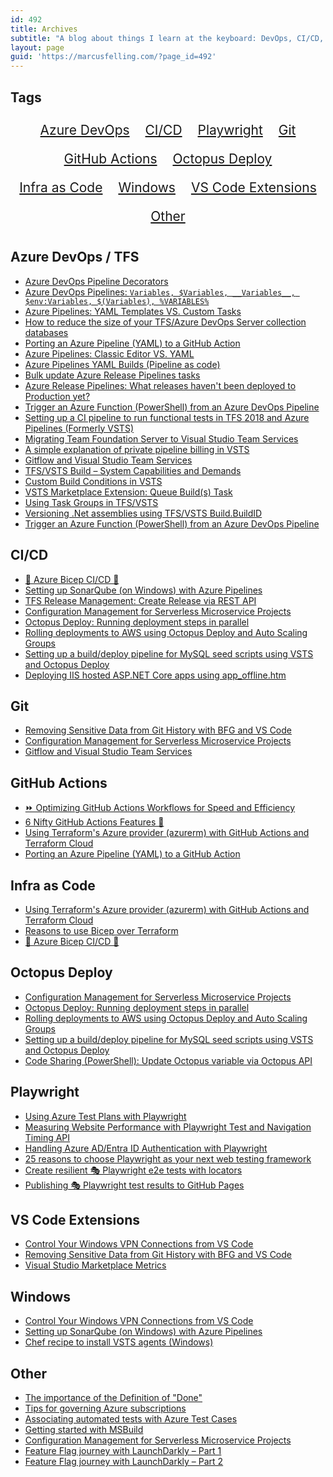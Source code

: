 ```yaml
---
id: 492
title: Archives
subtitle: "A blog about things I learn at the keyboard: DevOps, CI/CD, Cloud, Automation, to name a few..."
layout: page
guid: 'https://marcusfelling.com/?page_id=492'
---
```


## Tags
<div class="tag-cloud" style="text-align: center; margin-bottom: 2em;">
    <a href="#azure-devops--tfs" class="view-all-posts" style="font-size: 1.5em; margin: 0.5em; display: inline-block;">Azure DevOps</a>
    <a href="#cicd" class="view-all-posts" style="font-size: 1.5em; margin: 0.5em; display: inline-block;">CI/CD</a>
    <a href="#playwright" class="view-all-posts" style="font-size: 1.5em; margin: 0.5em; display: inline-block;">Playwright</a>
    <a href="#git" class="view-all-posts" style="font-size: 1.5em; margin: 0.5em; display: inline-block;">Git</a>
    <a href="#github-actions" class="view-all-posts" style="font-size: 1.5em; margin: 0.5em; display: inline-block;">GitHub Actions</a>
    <a href="#octopus-deploy" class="view-all-posts" style="font-size: 1.5em; margin: 0.5em; display: inline-block;">Octopus Deploy</a>
    <a href="#infra-as-code" class="view-all-posts" style="font-size: 1.5em; margin: 0.5em; display: inline-block;">Infra as Code</a>
    <a href="#windows" class="view-all-posts" style="font-size: 1.5em; margin: 0.5em; display: inline-block;">Windows</a>
    <a href="#vs-code-extensions" class="view-all-posts" style="font-size: 1.5em; margin: 0.5em; display: inline-block;">VS Code Extensions</a>
    <a href="#other" class="view-all-posts" style="font-size: 1.5em; margin: 0.5em; display: inline-block;">Other</a>
</div>

## Azure DevOps / TFS
- [Azure DevOps Pipeline Decorators](https://marcusfelling.com/blog/2019/azure-devops-pipeline-decorators/)
- [Azure DevOps Pipelines: `Variables, $Variables, __Variables__, $env:Variables, $(Variables), %VARIABLES%`](https://marcusfelling.com/blog/2019/azure-devops-pipeline-variables/)
- [Azure Pipelines: YAML Templates VS. Custom Tasks](https://marcusfelling.com/blog/2020/azure-pipelines-yaml-templates-vs-custom-tasks/)
- [How to reduce the size of your TFS/Azure DevOps Server collection databases](https://marcusfelling.com/blog/2020/how-to-reduce-the-size-of-your-tfs-azure-devops-server-collection-databases/) 
- [Porting an Azure Pipeline (YAML) to a GitHub Action](https://marcusfelling.com/blog/2020/porting-an-azure-pipeline-yaml-to-a-github-action/)
- [Azure Pipelines: Classic Editor VS. YAML](https://marcusfelling.com/blog/2020/azure-pipelines-classic-editor-vs-yaml/)
- [Azure Pipelines YAML Builds (Pipeline as code)](https://marcusfelling.com/blog/2017/vsts-yaml-builds/)
- [Bulk update Azure Release Pipelines tasks](https://marcusfelling.com/blog/2019/bulk-update-azure-release-pipelines-tasks/)
- [Azure Release Pipelines: What releases haven't been deployed to Production yet?](https://marcusfelling.com/blog/2019/azure-release-pipelines-what-releases-havent-been-deployed-to-production-yet/)
- [Trigger an Azure Function (PowerShell) from an Azure DevOps Pipeline](https://marcusfelling.com/blog/2019/trigger-an-azure-function-powershell-from-an-azure-devops-pipeline/)
- [Setting up a CI pipeline to run functional tests in TFS 2018 and Azure Pipelines (Formerly VSTS)](https://marcusfelling.com/blog/2018/setting-up-a-ci-pipeline-to-run-functional-tests-in-tfs-2018-and-visual-studio-team-services-vsts/)
- [Migrating Team Foundation Server to Visual Studio Team Services](https://marcusfelling.com/blog/2017/migrating-team-foundation-server-visual-studio-team-services/)
- [A simple explanation of private pipeline billing in VSTS](https://marcusfelling.com/blog/2017/simple-explanation-private-pipeline-billing-vsts/)
- [Gitflow and Visual Studio Team Services](https://marcusfelling.com/blog/2017/gitflow-visual-studio-team-services/)
- [TFS/VSTS Build – System Capabilities and Demands](https://marcusfelling.com/blog/2017/tfsvsts-build-system-capabilities-demands/)
- [Custom Build Conditions in VSTS](https://marcusfelling.com/blog/2017/custom-build-conditions-vsts/)
- [VSTS Marketplace Extension: Queue Build(s) Task](https://marcusfelling.com/blog/2017/vsts-marketplace-extension-queue-builds-task/)
- [Using Task Groups in TFS/VSTS](https://marcusfelling.com/blog/2017/using-task-groups-tfsvsts/)
- [Versioning .Net assemblies using TFS/VSTS Build.BuildID](https://marcusfelling.com/blog/2018/versioning-net-assemblies-using-tfs-vsts-build-buildid/)
- [Trigger an Azure Function (PowerShell) from an Azure DevOps Pipeline](https://marcusfelling.com/blog/2019/trigger-an-azure-function-powershell-from-an-azure-devops-pipeline/)

## CI/CD
- [💪 Azure Bicep CI/CD 🚀](https://marcusfelling.com/blog/2021/azure-bicep-ci-cd/)
- [Setting up SonarQube (on Windows) with Azure Pipelines](https://marcusfelling.com/blog/2019/setting-up-sonarqube-on-windows-with-azure-pipelines/)
- [TFS Release Management: Create Release via REST API](https://marcusfelling.com/blog/2018/tfs-release-management-create-release-via-rest-api/)
- [Configuration Management for Serverless Microservice Projects](https://marcusfelling.com/blog/2017/configuration-management-serverless-microservice-projects/)
- [Octopus Deploy: Running deployment steps in parallel](https://marcusfelling.com/blog/2017/octopus-deploy-running-deployment-steps-parallel/)
- [Rolling deployments to AWS using Octopus Deploy and Auto Scaling Groups](https://marcusfelling.com/blog/2017/rolling-deployments-aws-using-octopus-deploy-auto-scaling-groups/)
- [Setting up a build/deploy pipeline for MySQL seed scripts using VSTS and Octopus Deploy](https://marcusfelling.com/blog/2017/setting-up-a-build-deploy-pipeline-for-mysql-seed-scripts-using-vsts-and-octopus-deploy/)
- [Deploying IIS hosted ASP.NET Core apps using app_offline.htm](https://marcusfelling.com/blog/2018/deploying-iis-hosted-asp-net-core-apps-using-app_offline-htm/)

## Git
- [Removing Sensitive Data from Git History with BFG and VS Code](https://marcusfelling.com/blog/2024/removing-sensitive-data-from-git-history-with-bfg-and-vs-code/)
- [Configuration Management for Serverless Microservice Projects](https://marcusfelling.com/blog/2017/configuration-management-serverless-microservice-projects/)
- [Gitflow and Visual Studio Team Services](https://marcusfelling.com/blog/2017/gitflow-visual-studio-team-services/)

## GitHub Actions
- [⏩ Optimizing GitHub Actions Workflows for Speed and Efficiency](https://marcusfelling.com/blog/2025/optimizing-github-actions-workflows-for-speed)
- [6 Nifty GitHub Actions Features 🚀](https://marcusfelling.com/blog/2023/6-nifty-github-actions-features/)
- [Using Terraform's Azure provider (azurerm) with GitHub Actions and Terraform Cloud](https://marcusfelling.com/blog/2021/using-terraforms-azure-provider-azurerm-with-github-actions-and-terraform-cloud/)
- [Porting an Azure Pipeline (YAML) to a GitHub Action](https://marcusfelling.com/blog/2020/porting-an-azure-pipeline-yaml-to-a-github-action/)

## Infra as Code
- [Using Terraform's Azure provider (azurerm) with GitHub Actions and Terraform Cloud](https://marcusfelling.com/blog/2021/using-terraforms-azure-provider-azurerm-with-github-actions-and-terraform-cloud/)
- [Reasons to use Bicep over Terraform](https://marcusfelling.com/blog/2021/reasons-to-use-bicep-over-terraform/)
- [💪 Azure Bicep CI/CD 🚀](https://marcusfelling.com/blog/2021/azure-bicep-ci-cd/)

## Octopus Deploy
- [Configuration Management for Serverless Microservice Projects](https://marcusfelling.com/blog/2017/configuration-management-serverless-microservice-projects/)
- [Octopus Deploy: Running deployment steps in parallel](https://marcusfelling.com/blog/2017/octopus-deploy-running-deployment-steps-parallel/)
- [Rolling deployments to AWS using Octopus Deploy and Auto Scaling Groups](https://marcusfelling.com/blog/2017/rolling-deployments-aws-using-octopus-deploy-auto-scaling-groups/)
- [Setting up a build/deploy pipeline for MySQL seed scripts using VSTS and Octopus Deploy](https://marcusfelling.com/blog/2017/setting-up-a-build-deploy-pipeline-for-mysql-seed-scripts-using-vsts-and-octopus-deploy/)
- [Code Sharing (PowerShell): Update Octopus variable via Octopus API](https://marcusfelling.com/blog/2017/update-octopus-variable-via-octopus-api/)

## Playwright
- [Using Azure Test Plans with Playwright](https://marcusfelling.com/blog/2023/using-azure-test-plans-with-playwright/)
- [Measuring Website Performance with Playwright Test and Navigation Timing API](https://marcusfelling.com/blog/2023/measuring-website-performance-with-playwright-test-and-navigation-timing-api/)
- [Handling Azure AD/Entra ID Authentication with Playwright](https://marcusfelling.com/blog/2023/handling-azure-ad-authentication-with-playwright/)
- [25 reasons to choose Playwright as your next web testing framework](https://marcusfelling.com/blog/2022/25-reasons-to-choose-playwright-as-your-next-web-testing-framework/)
- [Create resilient 🎭 Playwright e2e tests with locators](https://marcusfelling.com/blog/2022/create-more-reliable-playwright-tests-with-locators/)
- [Publishing 🎭 Playwright test results to GitHub Pages](https://marcusfelling.com/blog/2021/publishing-playwright-test-results-to-github-pages/)

## VS Code Extensions
- [Control Your Windows VPN Connections from VS Code](https://marcusfelling.com/blog/2025/vpn-toggle-vscode-extension)
- [Removing Sensitive Data from Git History with BFG and VS Code](https://marcusfelling.com/blog/2024/removing-sensitive-data-from-git-history-with-bfg-and-vs-code/)
- [Visual Studio Marketplace Metrics](https://marcusfelling.com/blog/2017/visual-studio-marketplace-metrics/)

## Windows
- [Control Your Windows VPN Connections from VS Code](https://marcusfelling.com/blog/2025/vpn-toggle-vscode-extension)
- [Setting up SonarQube (on Windows) with Azure Pipelines](https://marcusfelling.com/blog/2019/setting-up-sonarqube-on-windows-with-azure-pipelines/)
- [Chef recipe to install VSTS agents (Windows)](https://marcusfelling.com/blog/2017/chef-recipe-install-vsts-agents-windows/)

## Other
- [The importance of the Definition of "Done"](https://marcusfelling.com/blog/2020/the-importance-of-definition-of-done/)
- [Tips for governing Azure subscriptions](https://marcusfelling.com/blog/2020/tips-for-governing-azure-subscriptions/)
- [Associating automated tests with Azure Test Cases](https://marcusfelling.com/blog/2020/associating-automated-tests-with-azure-test-cases/)
- [Getting started with MSBuild](https://marcusfelling.com/blog/2017/getting-started-msbuild/)
- [Configuration Management for Serverless Microservice Projects](https://marcusfelling.com/blog/2017/configuration-management-serverless-microservice-projects/)
- [Feature Flag journey with LaunchDarkly – Part 1](https://marcusfelling.com/blog/2017/feature-flag-journey-launchdarkly/)
- [Feature Flag journey with LaunchDarkly – Part 2](https://marcusfelling.com/blog/2017/feature-flag-journey-launchdarkly-part-2/)
